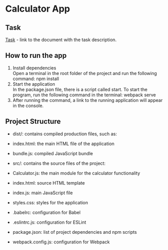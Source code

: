 # Calculator App

## Task
[Task](https://docs.google.com/document/d/1zpXXeSae-BlcxPKgw3DhxZA92cspVailrPYoaXSYrW8/edit?usp=drive_link) - link to the document with the task description.

## How to run the app
1. Install dependencies  
   Open a terminal in the root folder of the project and run the following command: npm install
2. Start the application  
   In the package.json file, there is a script called start. To start the program, run the following command in the terminal: webpack serve
3. After running the command, a link to the running application will appear in the console.

## Project Structure
- dist/: contains compiled production files, such as:
- index.html: the main HTML file of the application
- bundle.js: compiled JavaScript bundle

- src/: contains the source files of the project:
- Calculator.js: the main module for the calculator functionality
- index.html: source HTML template
- index.js: main JavaScript file
- styles.css: styles for the application

- .babelrc: configuration for Babel
- .eslintrc.js: configuration for ESLint
- package.json: list of project dependencies and npm scripts
- webpack.config.js: configuration for Webpack